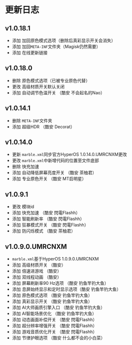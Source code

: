 # 更新日志

## v1.0.18.1
- 添加 加回原色模式选项（删除后真彩显示开关会消失）
- 添加 加回`META-INF`文件夹（Magisk仍然需要）
- 添加 在线更新链接

## v1.0.18.0
- 删除 原色模式选项（已被专业原色代替）
- 更改 高级材质开关默认关闭
- 添加 自动调节色温开关 （酷安 不会起名的Nao）

## v1.0.14.1
- 删除 `META-INF`文件夹
- 添加 超级HDR （酷安 Decorat）

## v1.0.14.0
- 更新 `marble.xml`同步官方HyperOS 1.0.14.0.UMRCNXM更改
- 更改 `marble.xml`中新增代码的位置至文件底部
- 删除 快充加速
- 添加 自动降低屏幕亮度开关 （酷安 茶柚君）
- 添加 专业原色开关 （酷安 MT启明星）

## v1.0.9.1
- 更改 模块id
- 添加 快充加速 （酷安 閃電Flashh）
- 添加 智能刷新率 （酷安 閃電Flashh）
- 添加 狂暴模式开关 （酷安 閃電Flashh）
- 添加 防闪烁模式 （酷安 茶柚君）

## v1.0.9.0.UMRCNXM
- `marble.xml`基于HyperOS 1.0.9.0.UMRCNXM
- 添加 高级材质开关 （酷安）
- 添加 倍速进游戏 （酷安）
- 添加 双线程动画 （酷安）
- 添加 屏幕刷新率90 Hz选项 （酷安 钓鱼竿钓大鱼）
- 添加 息屏始终显示和定时显示选项（酷安 钓鱼竿钓大鱼）
- 添加 原色模式选项 （酷安 钓鱼竿钓大鱼）
- 添加 真彩显示开关 （酷安 钓鱼竿钓大鱼）
- 添加 AI大师画质引擎入口 （酷安 钓鱼竿钓大鱼）
- 添加 AI智能场景优化 （酷安 钓鱼竿钓大鱼）
- 添加 动态画面补偿开关 （酷安 閃電Flashh）
- 添加 超分辨率增强开关 （酷安 閃電Flashh）
- 添加 游戏音质优化开关 （酷安 閃電Flashh）
- 添加 节律护眼选项 （酷安 什么都不会的小白菜）
